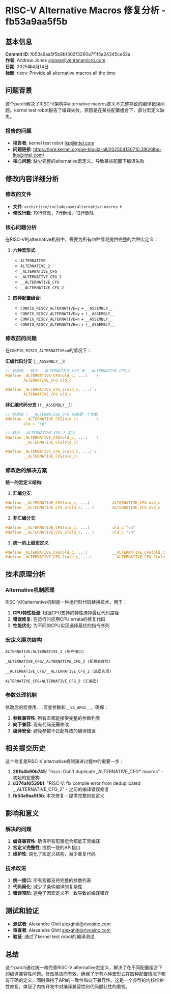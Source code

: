 # RISC-V Alternative Macros 修复分析 - fb53a9aa5f5b

## 基本信息

**Commit ID**: fb53a9aa5f5b8bf302f3260a7f1f5a24345ce62a  
**作者**: Andrew Jones <ajones@ventanamicro.com>  
**日期**: 2025年4月14日  
**标题**: riscv: Provide all alternative macros all the time  

## 问题背景

这个patch解决了RISC-V架构中alternative macros定义不完整导致的编译错误问题。kernel test robot报告了编译失败，原因是在某些配置组合下，部分宏定义缺失。

### 报告的问题
- **报告者**: kernel test robot <lkp@intel.com>
- **问题链接**: https://lore.kernel.org/oe-kbuild-all/202504130710.3IKz6Ibs-lkp@intel.com/
- **核心问题**: 缺少完整的alternative宏定义，导致某些配置下编译失败

## 修改内容详细分析

### 修改的文件
- **文件**: `arch/riscv/include/asm/alternative-macros.h`
- **修改行数**: 19行修改，7行新增，12行删除

### 核心问题分析

在RISC-V的alternative机制中，需要为所有四种情况提供完整的六种宏定义：

1. **六种宏形式**:
   - `ALTERNATIVE`
   - `ALTERNATIVE_2` 
   - `_ALTERNATIVE_CFG`
   - `_ALTERNATIVE_CFG_2`
   - `__ALTERNATIVE_CFG`
   - `__ALTERNATIVE_CFG_2`

2. **四种配置组合**:
   - `CONFIG_RISCV_ALTERNATIVE=y` + `__ASSEMBLY__`
   - `CONFIG_RISCV_ALTERNATIVE=y` + `!__ASSEMBLY__`
   - `CONFIG_RISCV_ALTERNATIVE=n` + `__ASSEMBLY__`
   - `CONFIG_RISCV_ALTERNATIVE=n` + `!__ASSEMBLY__`

### 修改前的问题

在`CONFIG_RISCV_ALTERNATIVE=n`的情况下：

**汇编代码分支** (`__ASSEMBLY__`):
```c
// 修改前 - 缺少 __ALTERNATIVE_CFG 和 __ALTERNATIVE_CFG_2
#define _ALTERNATIVE_CFG(old_c, ...)    \
        ALTERNATIVE_CFG old_c

#define _ALTERNATIVE_CFG_2(old_c, ...) \
        ALTERNATIVE_CFG old_c
```

**非汇编代码分支** (`!__ASSEMBLY__`):
```c
// 修改前 - __ALTERNATIVE_CFG 只接受一个参数
#define __ALTERNATIVE_CFG(old_c)        \
        old_c "\n"

// 缺少 __ALTERNATIVE_CFG_2 定义
#define _ALTERNATIVE_CFG(old_c, ...)    \
        __ALTERNATIVE_CFG(old_c)

#define _ALTERNATIVE_CFG_2(old_c, ...) \
        __ALTERNATIVE_CFG(old_c)
```

### 修改后的解决方案

**统一的宏定义结构**:

1. **汇编分支**:
```c
#define __ALTERNATIVE_CFG(old_c, ...)          ALTERNATIVE_CFG old_c
#define __ALTERNATIVE_CFG_2(old_c, ...)        ALTERNATIVE_CFG old_c
```

2. **非汇编分支**:
```c
#define __ALTERNATIVE_CFG(old_c, ...)          old_c "\n"
#define __ALTERNATIVE_CFG_2(old_c, ...)        old_c "\n"
```

3. **统一的上层宏定义**:
```c
#define _ALTERNATIVE_CFG(old_c, ...)           __ALTERNATIVE_CFG(old_c)
#define _ALTERNATIVE_CFG_2(old_c, ...)         __ALTERNATIVE_CFG_2(old_c)
```

## 技术原理分析

### Alternative机制原理

RISC-V的alternative机制是一种运行时代码替换技术，用于：

1. **CPU特性检测**: 根据CPU支持的特性选择最优代码路径
2. **错误修复**: 在运行时应用CPU errata的修复代码
3. **性能优化**: 为不同的CPU实现选择最优的指令序列

### 宏定义层次结构

```
ALTERNATIVE/ALTERNATIVE_2 (用户接口)
        ↓
_ALTERNATIVE_CFG/_ALTERNATIVE_CFG_2 (配置处理层)
        ↓
__ALTERNATIVE_CFG/__ALTERNATIVE_CFG_2 (底层实现)
        ↓
ALTERNATIVE_CFG/ALTERNATIVE_CFG_2 (汇编宏)
```

### 参数处理机制

修改后的宏使用`...`可变参数和`__VA_ARGS__`，确保：

1. **参数兼容性**: 所有宏都能接受完整的参数列表
2. **向下兼容**: 现有代码无需修改
3. **编译安全**: 避免参数不匹配导致的编译错误

## 相关提交历史

这个修复是RISC-V alternative机制演进过程中的重要一步：

1. **26fb4b90b745**: "riscv: Don't duplicate _ALTERNATIVE_CFG* macros" - 初始的宏重构
2. **d374a16539b1**: "RISC-V: fix compile error from deduplicated __ALTERNATIVE_CFG_2" - 之前的编译错误修复
3. **fb53a9aa5f5b**: 本次修复 - 提供完整的宏定义

## 影响和意义

### 解决的问题
1. **编译兼容性**: 确保所有配置组合都能正常编译
2. **宏定义完整性**: 提供一致的API接口
3. **维护性**: 简化了宏定义结构，减少重复代码

### 技术改进
1. **统一接口**: 所有宏都支持完整的参数列表
2. **代码简化**: 减少了条件编译的复杂性
3. **错误预防**: 避免了因宏定义不一致导致的编译错误

## 测试和验证

- **测试者**: Alexandre Ghiti <alexghiti@rivosinc.com>
- **审查者**: Alexandre Ghiti <alexghiti@rivosinc.com>
- **验证**: 通过了kernel test robot的编译测试

## 总结

这个patch通过统一和完善RISC-V alternative宏定义，解决了在不同配置组合下的编译兼容性问题。修改简洁而有效，确保了所有六种宏形式在四种配置情况下都有正确的定义，同时保持了API的一致性和向下兼容性。这是一个典型的内核维护性修复，体现了内核开发中对编译兼容性和代码健壮性的重视。